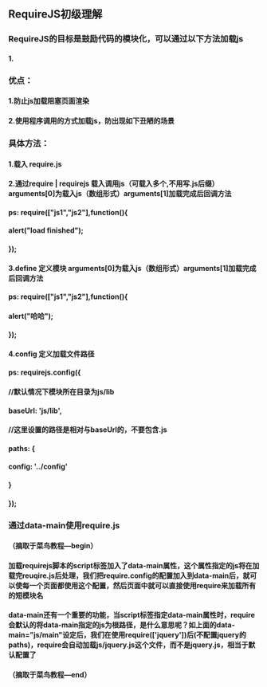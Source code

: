 ## RequireJS初级理解
### RequireJS的目标是鼓励代码的模块化，可以通过以下方法加载js
#### 1.  <script type="text/javascript" src="require.js"></script>
####     <script type="text/javascript">
####        require(["js/config"]);
####     </script>
### 优点：
#### 1.防止js加载阻塞页面渲染
#### 2.使用程序调用的方式加载js，防出现如下丑陋的场景
####     <script type="text/javascript" src="a.js"></script>
####     <script type="text/javascript" src="b.js"></script>
####     <script type="text/javascript" src="c.js"></script>
### 具体方法：
#### 1.载入 require.js
#### 2.通过require | requirejs 载入调用js（可载入多个,不用写.js后缀）arguments[0]为载入js（数组形式）arguments[1]加载完成后回调方法
####   ps: require(["js1","js2"],function(){
####           alert("load finished");
####       });
#### 3.define 定义模块 arguments[0]为载入js（数组形式）arguments[1]加载完成后回调方法
####    ps: require(["js1","js2"],function(){
####              alert("哈哈");
####        });
#### 4.config 定义加载文件路径
####    ps: requirejs.config({
####           //默认情况下模块所在目录为js/lib
####           baseUrl: 'js/lib',
####           //这里设置的路径是相对与baseUrl的，不要包含.js
####           paths: {
####               config: '../config'
####           }
####       });
### 通过data-main使用require.js
#### <script data-main="js/config" src="js/require.js"></script>
#### （摘取于菜鸟教程—begin）
#### 加载requirejs脚本的script标签加入了data-main属性，这个属性指定的js将在加载完reuqire.js后处理，我们把require.config的配置加入到data-main后，就可以使每一个页面都使用这个配置，然后页面中就可以直接使用require来加载所有的短模块名
#### data-main还有一个重要的功能，当script标签指定data-main属性时，require会默认的将data-main指定的js为根路径，是什么意思呢？如上面的data-main="js/main"设定后，我们在使用require(['jquery'])后(不配置jquery的paths)，require会自动加载js/jquery.js这个文件，而不是jquery.js，相当于默认配置了
#### （摘取于菜鸟教程—end）